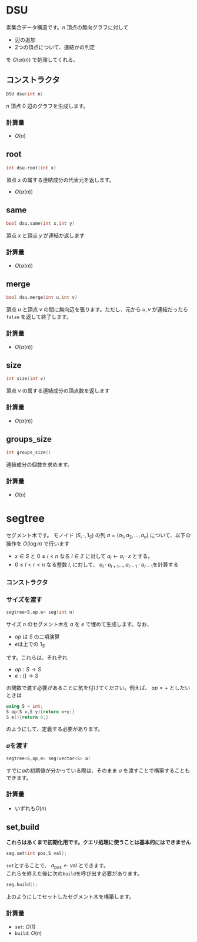 # DSU
素集合データ構造です。$n$ 頂点の無向グラフに対して
- 辺の追加
- $2$つの頂点について、連結かの判定

を $O(\alpha(n))$ で処理してくれる。
## コンストラクタ
```cpp
DSU dsu(int n)
```
$n$ 頂点 $0$ 辺のグラフを生成します。
### 計算量
- $O(n)$
## root
```cpp
int dsu.root(int x)
```
頂点 $x$ の属する連結成分の代表元を返します。
- $O(\alpha(n))$
## same
```cpp
bool dsu.same(int x,int y)
```
頂点 $x$ と頂点 $y$ が連結か返します
### 計算量
- $O(\alpha(n))$
## merge
```cpp
bool dsu.merge(int u,int v)
```
頂点 $u$ と頂点 $v$ の間に無向辺を張ります。ただし、元から $u,v$ が連結だったら `false` を返して終了します。
### 計算量
- $O(\alpha(n))$

## size
```cpp
int size(int v)
```
頂点 $v$ の属する連結成分の頂点数を返します
### 計算量
- $O(\alpha(n))$
## groups_size
```cpp
int groups_size()
```
連結成分の個数を求めます。
### 計算量
- $O(n)$

# segtree
セグメント木です。
モノイド $(S,\cdot,1_{S})$ の列 $a=(a_1,a_2,\dots,a_n)$ について、以下の操作を $O(\log n)$ で行います
- $x\in S$ と $0\leq i< n$ なる $i\in\mathbb{Z}$ に対して $a_i\leftarrow a_i\cdot x$ とする。
- $0\leq l<r<n$ なる整数 $l,$ に対して、 $a_l \cdot a_{l+1} \dots,a_{r-1}\cdot a_{r-1}$を計算する 

### コンストラクタ
### サイズを渡す
```cpp
segtree<S,op,e> seg(int n)
```
サイズ $n$ のセグメント木を $a$ を $e$ で埋めて生成します。なお、
- $op$ は $S$ の二項演算
- $e$は上での $1_{S}$

です。これらは、それぞれ
- $op:S\to S$
- $e:()\to S$

の関数で渡す必要があることに気を付けてください。例えば、 $op=+$ としたいときは
```cpp
using S = int;
S op(S x,S y){return x+y;}
S e(){return 0;}
```
のようにして、定義する必要があります。

### $a$を渡す
```cpp
segtree<S,op,e> seg(vector<S> a)
```

すでに$a$の初期値が分かっている際は、そのまま $a$ を渡すことで構築することもできます。


### 計算量
- いずれも$O(n)$
## set,build
**これらはあくまで初期化用です。クエリ処理に使うことは基本的にはできません**
```cpp
seg.set(int pos,S val);
```
`set`とすることで、 $a_{\text{pos}}\leftarrow \text{val}$ とできます。\
これらを終えた後に次の`build`を呼び出す必要があります。

```cpp
seg.build();
```
上のようにしてセットしたセグメント木を構築します。
### 計算量
- `set`: $O(1)$
- `build`: $O(n)$